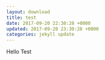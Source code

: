 ```yaml
---
layout: download
title: test
date: 2017-09-20 22:30:28 +0000
updated: 2017-09-20 23:30:28 +0000
categories: jekyll update
---
```



Hello Test
